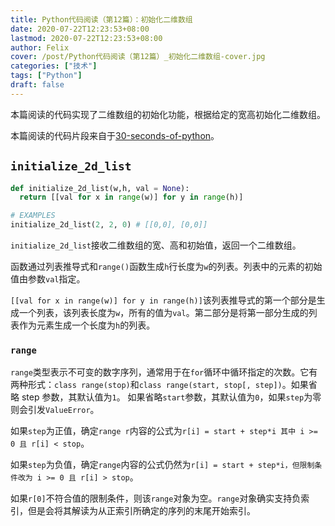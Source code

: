 ```yaml
---
title: Python代码阅读（第12篇）：初始化二维数组
date: 2020-07-22T12:23:53+08:00
lastmod: 2020-07-22T12:23:53+08:00
author: Felix
cover: /post/Python代码阅读（第12篇）_初始化二维数组-cover.jpg
categories: ["技术"]
tags: ["Python"]
draft: false
---
```


本篇阅读的代码实现了二维数组的初始化功能，根据给定的宽高初始化二维数组。

本篇阅读的代码片段来自于[30-seconds-of-python](https://github.com/30-seconds/30-seconds-of-python)。

<!--more-->

## `initialize_2d_list`

```python
def initialize_2d_list(w,h, val = None):
  return [[val for x in range(w)] for y in range(h)]

# EXAMPLES
initialize_2d_list(2, 2, 0) # [[0,0], [0,0]]
```

`initialize_2d_list`接收二维数组的宽、高和初始值，返回一个二维数组。

函数通过列表推导式和`range()`函数生成`h`行长度为`w`的列表。列表中的元素的初始值由参数`val`指定。

`[[val for x in range(w)] for y in range(h)]`该列表推导式的第一个部分是生成一个列表，该列表长度为`w`，所有的值为`val`。第二部分是将第一部分生成的列表作为元素生成一个长度为`h`的列表。

### `range`

`range`类型表示不可变的数字序列，通常用于在`for`循环中循环指定的次数。它有两种形式：`class range(stop)`和`class range(start, stop[, step])`。如果省略 step 参数，其默认值为`1`。 如果省略`start`参数，其默认值为`0`，如果`step`为零则会引发`ValueError`。

如果`step`为正值，确定`range r`内容的公式为`r[i] = start + step*i 其中 i >= 0 且 r[i] < stop`。

如果`step`为负值，确定`range`内容的公式仍然为`r[i] = start + step*i，但限制条件改为 i >= 0 且 r[i] > stop`。

如果`r[0]`不符合值的限制条件，则该`range`对象为空。`range`对象确实支持负索引，但是会将其解读为从正索引所确定的序列的末尾开始索引。
